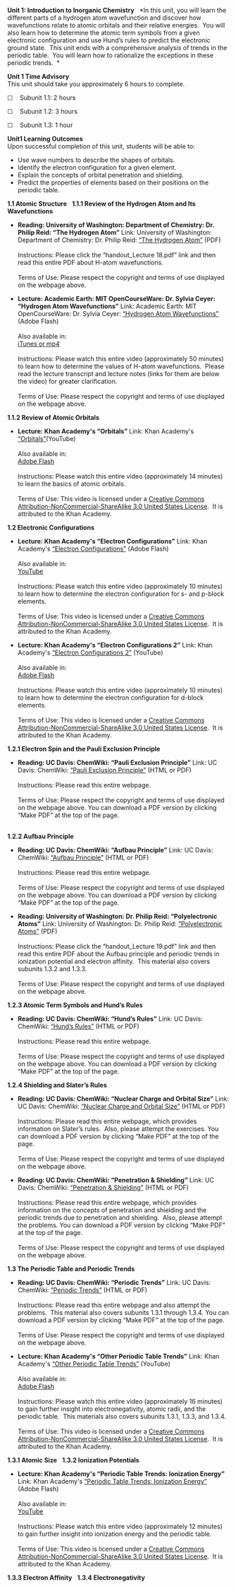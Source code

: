 **Unit 1: Introduction to Inorganic Chemistry** <span id="1"></span> 
*In this unit, you will learn the different parts of a hydrogen atom
wavefunction and discover how wavefunctions relate to atomic orbitals
and their relative energies.  You will also learn how to determine the
atomic term symbols from a given electronic configuration and use Hund’s
rules to predict the electronic ground state.  This unit ends with a
comprehensive analysis of trends in the periodic table.  You will learn
how to rationalize the exceptions in these periodic trends.  *

**Unit 1 Time Advisory**  
This unit should take you approximately 6 hours to complete.  
  
 ☐    Subunit 1.1: 2 hours  
  
 ☐    Subunit 1.2: 3 hours  
  
 ☐    Subunit 1.3: 1 hour

**Unit1 Learning Outcomes**  
Upon successful completion of this unit, students will be able to:
-   Use wave numbers to describe the shapes of orbitals.
-   Identify the electron configuration for a given element.
-   Explain the concepts of orbital penetration and shielding.
-   Predict the properties of elements based on their positions on the
    periodic table.

**1.1 Atomic Structure** <span id="1.1"></span> 
**1.1.1 Review of the Hydrogen Atom and Its Wavefunctions** <span
id="1.1.1"></span> 
-   **Reading: University of Washington: Department of Chemistry: Dr.
    Philip Reid: “The Hydrogen Atom”**
    Link: University of Washington: Department of Chemistry: Dr. Philip
    Reid: [“The Hydrogen
    Atom”](http://depts.washington.edu/chemcrs/bulkdisk/chem152A_sum04/)
    (PDF)  
        
     Instructions: Please click the “handout\_Lecture 18.pdf” link and
    then read this entire PDF about H-atom wavefunctions.  
        
     Terms of Use: Please respect the copyright and terms of use
    displayed on the webpage above.

-   **Lecture: Academic Earth: MIT OpenCourseWare: Dr. Sylvia Ceyer:
    “Hydrogen Atom Wavefunctions”**
    Link: Academic Earth: MIT OpenCourseWare: Dr. Sylvia Ceyer:
    [“Hydrogen Atom
    Wavefunctions”](http://www.youtube.com/watch?v=fz5sa6lFiS0) (Adobe
    Flash)  
        
     Also available in:  
     [iTunes or
    mp4](http://ocw.mit.edu/courses/chemistry/5-112-principles-of-chemical-science-fall-2005/video-lectures/lecture-7-hydrogen-atom-wavefunctions/)  
        
     Instructions: Please watch this entire video (approximately 50
    minutes) to learn how to determine the values of H-atom
    wavefunctions.  Please read the lecture transcript and lecture notes
    (links for them are below the video) for greater clarification.  
        
     Terms of Use: Please respect the copyright and terms of use
    displayed on the webpage above.  

**1.1.2 Review of Atomic Orbitals** <span id="1.1.2"></span> 
-   **Lecture: Khan Academy's “Orbitals”**
    Link: Khan Academy's
    [“Orbitals”](http://www.youtube.com/watch?v=yBrp8uvNAhI)(YouTube)  
        
     Also available in:  
     [Adobe Flash](http://www.khanacademy.org/v/orbitals?p=Chemistry)  
        
     Instructions: Please watch this entire video (approximately 14
    minutes) to learn the basics of atomic orbitals.  
        
     Terms of Use: This video is licensed under a [Creative Commons
    Attribution-NonCommercial-ShareAlike 3.0 United States
    License](http://creativecommons.org/licenses/by-nc-nd/3.0/).  It is
    attributed to the Khan Academy.

**1.2 Electronic Configurations** <span id="1.2"></span> 
-   **Lecture: Khan Academy's “Electron Configurations”**
    Link: Khan Academy's [“Electron
    Configurations”](http://resources.saylor.org.s3.amazonaws.com/CHEM/CHEM107/CHEM107-1.2-Electronconfigurations-Orbitalsandelectrons-KhanAcademy-CCBYNCSA_files/CHEM107-1.2-Electronconfigurations-Orbitalsandelectrons-KhanAcademy-CCBYNCSA.html)
    (Adobe Flash)  
        
     Also available in:  
     [YouTube](http://www.youtube.com/watch?v=RJlEH5Jz80w)  
        
     Instructions: Please watch this entire video (approximately 10
    minutes) to learn how to determine the electron configuration for s-
    and p-block elements.  
        
     Terms of Use: This video is licensed under a [Creative Commons
    Attribution-NonCommercial-ShareAlike 3.0 United States
    License](http://creativecommons.org/licenses/by-nc-nd/3.0/).  It is
    attributed to the Khan Academy.

-   **Lecture: Khan Academy's “Electron Configurations 2”**
    Link: Khan Academy's [“Electron Configurations
    2”](http://www.youtube.com/watch?v=YURReI6OJsg) (YouTube)  
        
     Also available in:  
     [Adobe
    Flash](http://www.khanacademy.org/video/electron-configurations-2?playlist=Chemistry)  
        
     Instructions: Please watch this entire video (approximately 10
    minutes) to learn how to determine the electron configuration for
    d-block elements.  
        
     Terms of Use: This video is licensed under a [Creative Commons
    Attribution-NonCommercial-ShareAlike 3.0 United States
    License](http://creativecommons.org/licenses/by-nc-nd/3.0/).  It is
    attributed to the Khan Academy.

**1.2.1 Electron Spin and the Pauli Exclusion Principle** <span
id="1.2.1"></span> 
-   **Reading: UC Davis: ChemWiki: “Pauli Exclusion Principle”**
    Link: UC Davis: ChemWiki: [“Pauli Exclusion
    Principle”](http://chemwiki.ucdavis.edu/Inorganic_Chemistry/Electronic_Configurations/Pauli_Exclusion_Principle)
    (HTML or PDF)  
        
     Instructions: Please read this entire webpage.  
        
     Terms of Use: Please respect the copyright and terms of use
    displayed on the webpage above. You can download a PDF version by
    clicking “Make PDF” at the top of the page.  
      

**1.2.2 Aufbau Principle** <span id="1.2.2"></span> 
-   **Reading: UC Davis: ChemWiki: “Aufbau Principle”**
    Link: UC Davis: ChemWiki: [“Aufbau
    Principle”](http://chemwiki.ucdavis.edu/Inorganic_Chemistry/Electronic_Configurations/Aufbau_Principle)
    (HTML or PDF)  
        
     Instructions: Please read this entire webpage.  
        
     Terms of Use: Please respect the copyright and terms of use
    displayed on the webpage above. You can download a PDF version by
    clicking “Make PDF” at the top of the page.

-   **Reading: University of Washington: Dr. Philip Reid:
    “Polyelectronic Atoms”**
    Link: University of Washington: Dr. Philip Reid: [“Polyelectronic
    Atoms”](http://depts.washington.edu/chemcrs/bulkdisk/chem152A_sum04/)
    (PDF)  
        
     Instructions: Please click the “handout\_Lecture 19.pdf” link and
    then read this entire PDF about the Aufbau principle and periodic
    trends in ionization potential and electron affinity.  This material
    also covers subunits 1.3.2 and 1.3.3.  
        
     Terms of Use: Please respect the copyright and terms of use
    displayed on the webpage above.

**1.2.3 Atomic Term Symbols and Hund’s Rules** <span id="1.2.3"></span> 
-   **Reading: UC Davis: ChemWiki: “Hund’s Rules”**
    Link: UC Davis: ChemWiki: [“Hund’s
    Rules”](http://chemwiki.ucdavis.edu/Inorganic_Chemistry/Electronic_Configurations/Hund's_Rules)
    (HTML or PDF)  
        
     Instructions: Please read this entire webpage.  
        
     Terms of Use: Please respect the copyright and terms of use
    displayed on the webpage above. You can download a PDF version by
    clicking “Make PDF” at the top of the page.

**1.2.4 Shielding and Slater’s Rules** <span id="1.2.4"></span> 
-   **Reading: UC Davis: ChemWiki: “Nuclear Charge and Orbital Size”**
    Link: UC Davis: ChemWiki: [“Nuclear Charge and Orbital
    Size”](http://chemwiki.ucdavis.edu/Physical_Chemistry/Quantum_Mechanics/Virtual:_Atomic_Orbitals/Nuclear_Charge_and_Orbital_Size)
    (HTML or PDF)  
        
     Instructions: Please read this entire webpage, which provides
    information on Slater’s rules.  Also, please attempt the exercises.
    You can download a PDF version by clicking “Make PDF” at the top of
    the page.  
        
     Terms of Use: Please respect the copyright and terms of use
    displayed on the webpage above.

-   **Reading: UC Davis: ChemWiki: “Penetration & Shielding”**
    Link: UC Davis: ChemWiki: [“Penetration &
    Shielding”](http://chemwiki.ucdavis.edu/index.php?title=Physical_Chemistry/Quantum_Mechanics/Quantum_Theory/Trapped_Particles/Atoms/Multi-Electron_Atoms/Penetration_%26_Shielding)
    (HTML or PDF)  
        
     Instructions: Please read this entire webpage, which provides
    information on the concepts of penetration and shielding and the
    periodic trends due to penetration and shielding.  Also, please
    attempt the problems. You can download a PDF version by clicking
    “Make PDF” at the top of the page.  
        
     Terms of Use: Please respect the copyright and terms of use
    displayed on the webpage above.

**1.3 The Periodic Table and Periodic Trends** <span id="1.3"></span> 
-   **Reading: UC Davis: ChemWiki: “Periodic Trends”**
    Link: UC Davis: ChemWiki: [“Periodic
    Trends”](http://chemwiki.ucdavis.edu/Inorganic_Chemistry/Descriptive_Chemistry/Periodic_Table_of_the_Elements/Periodic_Trends)
    (HTML or PDF)  
        
     Instructions: Please read this entire webpage and also attempt the
    problems.  This material also covers subunits 1.3.1 through 1.3.4.
    You can download a PDF version by clicking “Make PDF” at the top of
    the page.  
        
     Terms of Use: Please respect the copyright and terms of use
    displayed on the webpage above.

-   **Lecture: Khan Academy's “Other Periodic Table Trends”**
    Link: Khan Academy's [“Other Periodic Table
    Trends”](http://www.youtube.com/watch?v=XMLd-O6PgVs) (YouTube)  
        
     Also available in:  
     [Adobe
    Flash](http://www.khanacademy.org/v/other-periodic-table-trends?p=Chemistry)  
        
     Instructions: Please watch this entire video (approximately 16
    minutes) to gain further insight into electronegativity, atomic
    radii, and the periodic table.  This materials also covers subunits
    1.3.1, 1.3.3, and 1.3.4.  
        
     Terms of Use: This video is licensed under a [Creative Commons
    Attribution-NonCommercial-ShareAlike 3.0 United States
    License](http://creativecommons.org/licenses/by-nc-nd/3.0/).  It is
    attributed to the Khan Academy.

**1.3.1 Atomic Size** <span id="1.3.1"></span> 
**1.3.2 Ionization Potentials** <span id="1.3.2"></span> 
-   **Lecture: Khan Academy's “Periodic Table Trends: Ionization
    Energy”**
    Link: Khan Academy's [“Periodic Table Trends: Ionization
    Energy”](http://resources.saylor.org.s3.amazonaws.com/CHEM/CHEM107/CHEM107-1.3.2-Periodictabletrends-Ionizationenergy-Periodictabletrendsandbonding-KhanAcademy-CCBYNCSA_files/CHEM107-1.3.2-Periodictabletrends-Ionizationenergy-Periodictabletrendsandbonding-KhanAcademy-CCBYNCSA.html)
    (Adobe Flash)  
        
     Also available in:  
     [YouTube](http://www.youtube.com/watch?v=ywqg9PorTAw)  
        
     Instructions: Please watch this entire video (approximately 12
    minutes) to gain further insight into ionization energy and the
    periodic table.  
        
     Terms of Use: This video is licensed under a [Creative Commons
    Attribution-NonCommercial-ShareAlike 3.0 United States
    License](http://creativecommons.org/licenses/by-nc-nd/3.0/).  It is
    attributed to the Khan Academy.

**1.3.3 Electron Affinity** <span id="1.3.3"></span> 
**1.3.4 Electronegativity** <span id="1.3.4"></span> 
